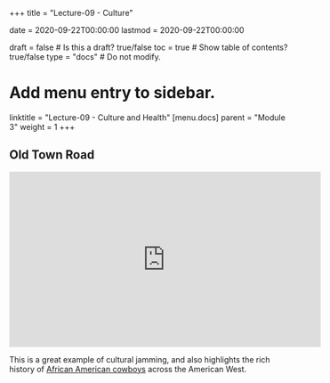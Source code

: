 +++
title = "Lecture-09 - Culture"

date = 2020-09-22T00:00:00
lastmod = 2020-09-22T00:00:00

draft = false  # Is this a draft? true/false
toc = true  # Show table of contents? true/false
type = "docs"  # Do not modify.

# Add menu entry to sidebar.
linktitle = "Lecture-09 - Culture and Health"
[menu.docs]
  parent = "Module 3"
  weight = 1
+++

## Old Town Road

<iframe width="560" height="315" src="https://www.youtube.com/embed/w2Ov5jzm3j8" frameborder="0" allow="accelerometer; autoplay; clipboard-write; encrypted-media; gyroscope; picture-in-picture" allowfullscreen></iframe>

This is a great example of cultural jamming, and also highlights the rich history of <a href = "https://www.smithsonianmag.com/history/lesser-known-history-african-american-cowboys-180962144/" target = "_blank">African American cowboys</a> across the American West.